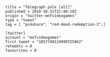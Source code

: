```
title = "Telegraph pole [alt]"
published = 2018-10-31T21:40:18Z
origin = "twitter-mnfvideogames"
type = "tweet"
tag = [ "ps4share", "red-dead-redemption-2",]

[twitter]
account = "mnfvideogames"
first_tweet = "1057749124999725062"
retweets = 0
favourites = 0
```

<p class='image'><img src='https://mnf.m17s.net/2018/10/31/Dq3hOM4X0AAZkNv.jpg' alt=''></p>

